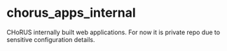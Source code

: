 # chorus_apps_internal
CHoRUS internally built web applications. For now it is private repo due to sensitive configuration details. 
